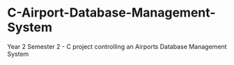 # C-Airport-Database-Management-System
 Year 2 Semester 2 - C project controlling an Airports Database Management System

